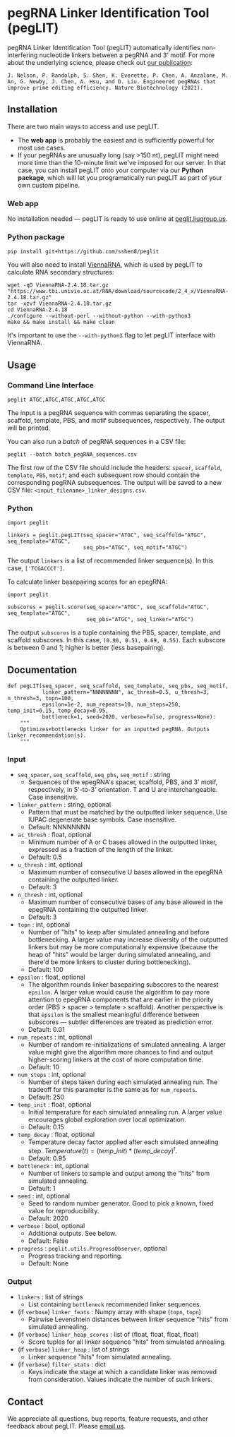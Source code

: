 # pegRNA Linker Identification Tool (pegLIT)

pegRNA Linker Identification Tool (pegLIT) automatically identifies non-interfering nucleotide linkers between a pegRNA and 3' motif. For more about the underlying science, please check out [our publication](https://doi.org/10.1038/s41587-021-01039-7):

    J. Nelson, P. Randolph, S. Shen, K. Everette, P. Chen, A. Anzalone, M. An, G. Newby, J. Chen, A. Hsu, and D. Liu. Engineered pegRNAs that improve prime editing efficiency. Nature Biotechnology (2021).

## Installation

There are two main ways to access and use pegLIT.

* The **web app** is probably the easiest and is sufficiently powerful for most use cases.
* If your pegRNAs are unusually long (say >150 nt), pegLIT might need more time than the 10-minute limit we've imposed for our server. In that case, you can install pegLIT onto your computer via our **Python package**, which will let you programatically run pegLIT as part of your own custom pipeline.

### Web app

No installation needed — pegLIT is ready to use online at [peglit.liugroup.us](https://peglit.liugroup.us).

### Python package

```
pip install git+https://github.com/sshen8/peglit
```

You will also need to install [ViennaRNA](https://www.tbi.univie.ac.at/RNA/documentation.html#install), which is used by pegLIT to calculate RNA secondary structures:

```
wget -qO ViennaRNA-2.4.18.tar.gz "https://www.tbi.univie.ac.at/RNA/download/sourcecode/2_4_x/ViennaRNA-2.4.18.tar.gz"
tar -xzvf ViennaRNA-2.4.18.tar.gz
cd ViennaRNA-2.4.18
./configure --without-perl --without-python --with-python3
make && make install && make clean
```

It's important to use the `--with-python3` flag to let pegLIT interface with ViennaRNA.

## Usage

### Command Line Interface
```
peglit ATGC,ATGC,ATGC,ATGC,ATGC
```
The input is a pegRNA sequence with commas separating the spacer, scaffold, template, PBS, and motif subsequences, respectively. The output will be printed.

You can also run a _batch_ of pegRNA sequences in a CSV file:
```
peglit --batch batch_pegRNA_sequences.csv
```
The first row of the CSV file should include the headers: `spacer`, `scaffold`, `template`, `PBS`, `motif`; and each subsequent row should contain the corresponding pegRNA subsequences. The output will be saved to a new CSV file: `<input_filename>_linker_designs.csv`.

### Python

```
import peglit

linkers = peglit.pegLIT(seq_spacer="ATGC", seq_scaffold="ATGC", seq_template="ATGC",
                        seq_pbs="ATGC", seq_motif="ATGC")
```
The output `linkers` is a list of recommended linker sequence(s). In this case, `['TCGACCCT']`.

To calculate linker basepairing scores for an epegRNA:
```
import peglit

subscores = peglit.score(seq_spacer="ATGC", seq_scaffold="ATGC", seq_template="ATGC",
                         seq_pbs="ATGC", seq_linker="ATGC")
```
The output `subscores` is a tuple containing the PBS, spacer, template, and scaffold subscores. In this case, `(0.90, 0.51, 0.69, 0.55)`. Each subscore is between 0 and 1; higher is better (less basepairing).

## Documentation

```
def pegLIT(seq_spacer, seq_scaffold, seq_template, seq_pbs, seq_motif,
           linker_pattern="NNNNNNNN", ac_thresh=0.5, u_thresh=3, n_thresh=3, topn=100,
           epsilon=1e-2, num_repeats=10, num_steps=250, temp_init=0.15, temp_decay=0.95,
           bottleneck=1, seed=2020, verbose=False, progress=None):
    """
    Optimizes+bottlenecks linker for an inputted pegRNA. Outputs linker recommendation(s).
    """
```

### Input

* `seq_spacer`, `seq_scaffold`, `seq_pbs`, `seq_motif` : string
    * Sequences of the epegRNA's spacer, scaffold, PBS, and 3' motif, respectively, in 5'-to-3' orientation. T and U are interchangeable. Case insensitive.
* `linker_pattern` : string, optional
    * Pattern that must be matched by the outputted linker sequence. Use IUPAC degenerate base symbols. Case insensitive.
    * Default: NNNNNNNN
* `ac_thresh` : float, optional
    * Minimum number of A or C bases allowed in the outputted linker, expressed as a fraction of the length of the linker.
    * Default: 0.5
* `u_thresh` : int, optional
    * Maximum number of consecutive U bases allowed in the epegRNA containing the outputted linker.
    * Default: 3
* `n_thresh` : int, optional
    * Maximum number of consecutive bases of any base allowed in the epegRNA containing the outputted linker.
    * Default: 3
* `topn` : int, optional
    * Number of "hits" to keep after simulated annealing and before bottlenecking. A larger value may increase diversity of the outputted linkers but may be more computationally expensive (because the heap of "hits" would be larger during simulated annealing, and there'd be more linkers to cluster during bottlenecking).
    * Default: 100
* `epsilon` : float, optional
    * The algorithm rounds linker basepairing subscores to the nearest `epsilon`. A larger value would cause the algorithm to pay more attention to epegRNA components that are earlier in the priority order (PBS > spacer > template > scaffold). Another perspective is that `epsilon` is the smallest meaningful difference between subscores — subtler differences are treated as prediction error.
    * Default: 0.01
* `num_repeats` : int, optional
    * Number of random re-initializations of simulated annealing. A larger value might give the algorithm more chances to find and output higher-scoring linkers at the cost of more computation time.
    * Default: 10
* `num_steps` : int, optional
    * Number of steps taken during each simulated annealing run. The tradeoff for this parameter is the same as for `num_repeats`.
    * Default: 250
* `temp_init` : float, optional
    * Initial temperature for each simulated annealing run. A larger value encourages global exploration over local optimization.
    * Default: 0.15
* `temp_decay` : float, optional
    * Temperature decay factor applied after each simulated annealing step. $Temperature(t) = (temp\_init) * (temp\_decay)^t$.
    * Default: 0.95
* `bottleneck` : int, optional
    * Number of linkers to sample and output among the "hits" from simulated annealing.
    * Default: 1
* `seed` : int, optional
    * Seed to random number generator. Good to pick a known, fixed value for reproducibility.
    * Default: 2020
* `verbose` : bool, optional
    * Additional outputs. See below.
    * Default: False
* `progress` : `peglit.utils.ProgressObserver`, optional
    * Progress tracking and reporting.
    * Default: None

### Output

* `linkers` : list of strings
    * List containing `bottleneck` recommended linker sequences.
* (if `verbose`) `linker_feats` : Numpy array with shape (`topn`, `topn`)
    * Pairwise Levenshtein distances between linker sequence "hits" from simulated annealing.
* (if `verbose`) `linker_heap_scores` : list of (float, float, float, float)
    * Score tuples for all linker sequence "hits" from simulated annealing.
* (if `verbose`) `linker_heap` : list of strings
    * Linker sequence "hits" from simulated annealing.
* (if `verbose`) `filter_stats` : dict
    * Keys indicate the stage at which a candidate linker was removed from consideration. Values indicate the number of such linkers.

##  Contact

We appreciate all questions, bug reports, feature requests, and other feedback about pegLIT. Please [email us](https://peglit.liugroup.us/about).